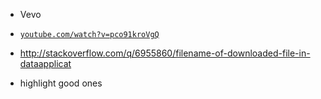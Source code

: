 
- Vevo
 - [`youtube.com/watch?v=pco91kroVgQ`](http://youtube.com/watch?v=pco91kroVgQ)

- http://stackoverflow.com/q/6955860/filename-of-downloaded-file-in-dataapplicat

- highlight good ones
